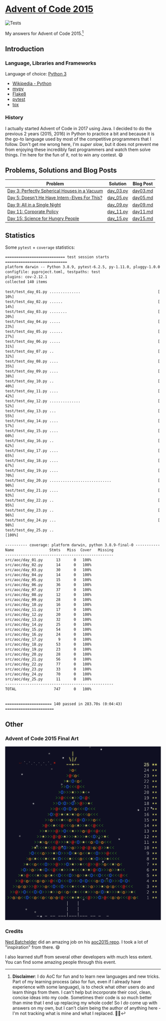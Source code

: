 # [Advent of Code 2015](https://adventofcode.com/2015)

![Tests](https://github.com/eduellery/aoc-2015/actions/workflows/python-package.yml/badge.svg)

My answers for Advent of Code 2015.[^disclaimer]

## Introduction

### Language, Libraries and Frameworks

Language of choice: [Python 3](https://www.python.org/)

* [Wikipedia - Python](https://en.wikipedia.org/wiki/Python_(programming_language))
* [mypy](http://mypy-lang.org/)
* [Flake8](https://flake8.pycqa.org/)
* [pytest](https://docs.pytest.org/)
* [tox](https://pypi.org/project/tox/)

### History

I actually started Advent of Code in 2017 using Java. I decided to do the previous 2 years (2015, 2016) in Python to practice a bit and because it is the go-to language used by most of the competitive programmers that I follow. Don't get me wrong here, I'm _super slow_, but it does not prevent me from enjoying these incredibly fast programmers and watch them solve things. I'm here for the fun of it, not to win any contest. :smile:

## Problems, Solutions and Blog Posts

| Problem | Solution | Blog Post |
| ------- | -------- | --------- |
| [Day 3: Perfectly Spherical Houses in a Vacuum](https://adventofcode.com/2015/day/3) |[day_03.py](src/aoc/day_03.py)|[day03.md](blog/day03.md)|
| [Day 5: Doesn't He Have Intern-Elves For This?](https://adventofcode.com/2015/day/5) |[day_05.py](src/aoc/day_05.py)|[day05.md](blog/day05.md)|
| [Day 9: All in a Single Night](https://adventofcode.com/2015/day/9)                  |[day_09.py](src/aoc/day_09.py)|[day09.md](blog/day09.md)|
| [Day 11: Corporate Policy](https://adventofcode.com/2015/day/11)                     |[day_11.py](src/aoc/day_11.py)|[day11.md](blog/day11.md)|
| [Day 15: Science for Hungry People](https://adventofcode.com/2015/day/15)            |[day_15.py](src/aoc/day_15.py)|[day15.md](blog/day15.md)|

## Statistics

Some `pytest` + `coverage` statistics:

```
=========================== test session starts ============================
platform darwin -- Python 3.8.9, pytest-6.2.5, py-1.11.0, pluggy-1.0.0
configfile: pyproject.toml, testpaths: test
plugins: cov-2.12.1
collected 140 items                                                        

test/test_day_01.py ..............                                   [ 10%]
test/test_day_02.py ......                                           [ 14%]
test/test_day_03.py ........                                         [ 20%]
test/test_day_04.py .....                                            [ 23%]
test/test_day_05.py ......                                           [ 27%]
test/test_day_06.py .....                                            [ 31%]
test/test_day_07.py ..                                               [ 32%]
test/test_day_08.py ....                                             [ 35%]
test/test_day_09.py ....                                             [ 38%]
test/test_day_10.py ..                                               [ 40%]
test/test_day_11.py ....                                             [ 42%]
test/test_day_12.py ..............                                   [ 52%]
test/test_day_13.py ...                                              [ 55%]
test/test_day_14.py ....                                             [ 57%]
test/test_day_15.py ....                                             [ 60%]
test/test_day_16.py ..                                               [ 62%]
test/test_day_17.py ....                                             [ 65%]
test/test_day_18.py ....                                             [ 67%]
test/test_day_19.py ....                                             [ 70%]
test/test_day_20.py ............................                     [ 90%]
test/test_day_21.py ....                                             [ 93%]
test/test_day_22.py ..                                               [ 95%]
test/test_day_23.py ..                                               [ 96%]
test/test_day_24.py ...                                              [ 98%]
test/test_day_25.py ..                                               [100%]

---------- coverage: platform darwin, python 3.8.9-final-0 -----------
Name                Stmts   Miss  Cover   Missing
-------------------------------------------------
src/aoc/day_01.py      13      0   100%
src/aoc/day_02.py      14      0   100%
src/aoc/day_03.py      30      0   100%
src/aoc/day_04.py      14      0   100%
src/aoc/day_05.py      15      0   100%
src/aoc/day_06.py      36      0   100%
src/aoc/day_07.py      37      0   100%
src/aoc/day_08.py      12      0   100%
src/aoc/day_09.py      28      0   100%
src/aoc/day_10.py      16      0   100%
src/aoc/day_11.py      17      0   100%
src/aoc/day_12.py      20      0   100%
src/aoc/day_13.py      32      0   100%
src/aoc/day_14.py      25      0   100%
src/aoc/day_15.py      54      0   100%
src/aoc/day_16.py      24      0   100%
src/aoc/day_17.py       9      0   100%
src/aoc/day_18.py      53      0   100%
src/aoc/day_19.py      23      0   100%
src/aoc/day_20.py      28      0   100%
src/aoc/day_21.py      56      0   100%
src/aoc/day_22.py      77      0   100%
src/aoc/day_23.py      33      0   100%
src/aoc/day_24.py      70      0   100%
src/aoc/day_25.py      11      0   100%
-------------------------------------------------
TOTAL                 747      0   100%


===================== 140 passed in 283.70s (0:04:43) ======================
```

## Other

### Advent of Code 2015 Final Art

![Advent of Code 2015 Final Art](blog/aoc2015.png "Advent of Code 2015 Final Art")

### Credits

[Ned Batchelder](https://github.com/nedbat) did an amazing job on his [aoc2015 repo](https://github.com/nedbat/adventofcode2015). I took a lot of "inspiration" from there. :smile:

I also learned stuff from several other developers with much less extent. You can find some amazing people through this event.

[^disclaimer]: **Disclaimer**: I do AoC for fun and to learn new languages and new tricks. Part of my learning process (also for fun, even if I
already have experience with some language), is to check what other users do and learn things from them. I can't help but incorporate
their cool, clean, concise ideas into my code. Sometimes their code is *so* much better than mine that I end up replacing my whole code!
So I *do* come up with answers on my own, but I can't claim being the author of anything here - I'm not tracking what is mine and what I replaced. 🤷🏽‍

